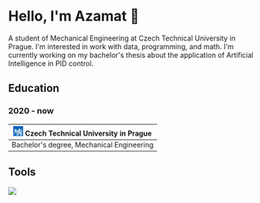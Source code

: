 
# Hello, I'm Azamat 👋

A student of Mechanical Engineering at Czech Technical University in Prague. I'm interested in work with data, programming, and math. I'm currently working on my bachelor's thesis about the application of Artificial Intelligence in PID control.

## Education
### 2020 - now
|<img src="logos/cvut.png" height="20"> Czech Technical University in Prague |
| :---: |
| Bachelor's degree, Mechanical Engineering |

## Tools

<p align="left">  
  <img src="https://skillicons.dev/icons?i=py,js,postgresql,matlab,linux,github,latex" />
</p>

